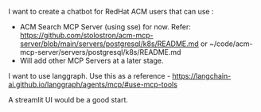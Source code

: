 I want to create a chatbot for RedHat ACM users that can use :
- ACM Search MCP Server (using sse) for now. Refer: https://github.com/stolostron/acm-mcp-server/blob/main/servers/postgresql/k8s/README.md or ~/code/acm-mcp-server/servers/postgresql/k8s/README.md
- Will add other MCP Servers at a later stage.

I want to use langgraph. Use this as a reference - https://langchain-ai.github.io/langgraph/agents/mcp/#use-mcp-tools

A streamlit UI would be a good start.